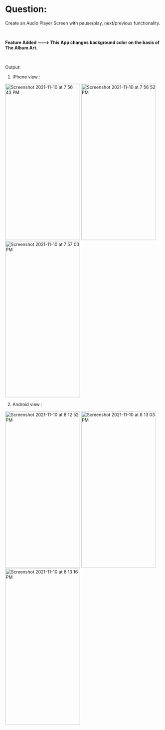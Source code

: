 # Question: 

Create an Audio Player Screen with pause/play, next/previous functionality.

&nbsp;  

**Feature Added ---> This App changes background color on the basis of The Album Art.**

&nbsp;  

Output: 

1) IPhone view :

<img width="240" height="500" alt="Screenshot 2021-11-10 at 7 56 43 PM" src="https://user-images.githubusercontent.com/62723964/141131456-7dd71345-d110-4d55-a855-abfd4f688acc.png"> <img width="240" height="500" alt="Screenshot 2021-11-10 at 7 56 52 PM" src="https://user-images.githubusercontent.com/62723964/141131499-9bf33202-c05e-4fe4-ac15-9724ec535dfc.png"> <img width="240" height="500" alt="Screenshot 2021-11-10 at 7 57 03 PM" src="https://user-images.githubusercontent.com/62723964/141131534-02388dfe-ae21-425b-9aed-510f84f3a251.png">



2) Android view :


<img width="240" height="500" alt="Screenshot 2021-11-10 at 8 12 52 PM" src="https://user-images.githubusercontent.com/62723964/141133981-3fb4617e-708c-409c-9528-880b0e5a29c9.png"> <img width="240" height="500" alt="Screenshot 2021-11-10 at 8 13 03 PM" src="https://user-images.githubusercontent.com/62723964/141134008-dfbd3324-48ba-492f-a1f9-d13fadfc1d00.png"> <img width="240" height="500" alt="Screenshot 2021-11-10 at 8 13 16 PM" src="https://user-images.githubusercontent.com/62723964/141134026-4e8967c6-117c-4bb2-8fb2-c7baa7636f8b.png">

